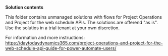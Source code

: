**Solution contents**

This folder contains unmanaged solutions with flows for Project Operations and Project for the web schedule APIs. The solutions are offerend "as is". Use the solutios in a trial tenant at your own discretion.

For information and more instructions:
https://daytodaydynamics365.com/project-operations-and-project-for-the-web-schedule-api-guide-for-power-automate-users/
